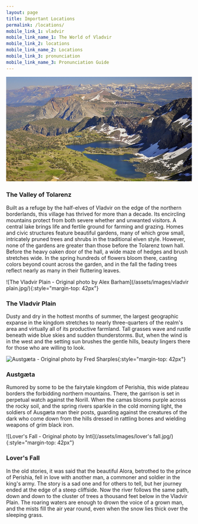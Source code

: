 ```yaml
---
layout: page
title: Important Locations
permalink: /locations/
mobile_link_1: vladvir
mobile_link_name_1: The World of Vladvir
mobile_link_2: locations
mobile_link_name_2: Locations
mobile_link_3: pronunciation
mobile_link_name_3: Pronunciation Guide
---
```


![Tolarenz - Original photo by Steven Dunleavy](/assets/images/tolarenz.jpg/)

### The Valley of Tolarenz

Built as a refuge by the half-elves of Vladvir on the edge of the northern borderlands, this village has thrived for more than a decade. Its encircling mountains protect from both severe whether and unwanted visitors. A central lake brings life and fertile ground for farming and grazing. Homes and civic structures feature beautiful gardens, many of which grow small, intricately pruned trees and shrubs in the traditional elven style. However, none of the gardens are greater than those before the Tolarenz town hall. Before the heavy oaken door of the hall, a wide maze of hedges and brush stretches wide. In the spring hundreds of flowers bloom there, casting colors beyond count across the garden, and in the fall the fading trees reflect nearly as many in their fluttering leaves.  

![The Vladvir Plain - Original photo by Alex Barham](/assets/images/vladvir plain.jpg/){:style="margin-top: 42px"}

### The Vladvir Plain

Dusty and dry in the hottest months of summer, the largest geographic expanse in the kingdom stretches to nearly three-quarters of the realm's area and virtually all of its productive farmland. Tall grasses wave and rustle beneath wide blue skies and sudden thunderstorms. But, when the wind is in the west and the setting sun brushes the gentle hills, beauty lingers there for those who are willing to look.  

![Austgæta - Original photo by Fred Sharples](/assets/images/austgæta.jpg/){:style="margin-top: 42px"}

### Austgæta

Rumored by some to be the fairytale kingdom of Perishia, this wide plateau borders the forbidding northern mountains. There, the garrison is set in perpetual watch against the Norill. When the camas blooms purple across the rocky soil, and the spring rivers sparkle in the cold morning light, the soldiers of Ausgæta man their posts, guarding against the creatures of the dark who come down from the hills dressed in rattling bones and wielding weapons of grim black iron.  

![Lover's Fall - Original photo by Inti](/assets/images/lover's fall.jpg/){:style="margin-top: 42px"}

### Lover's Fall

In the old stories, it was said that the beautiful Alora, betrothed to the prince of Perishia, fell in love with another man, a commoner and soldier in the king's army. The story is a sad one and for others to tell, but her journey ended at the edge of a steep cliffside. Now the river follows the same path, down and down to the cluster of trees a thousand feet below in the Vladvir Plain. The roaring waters are enough to drown the voice of a grown man, and the mists fill the air year round, even when the snow lies thick over the sleeping grass.